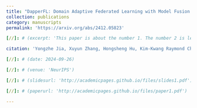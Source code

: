 ```yaml
---
title: "DapperFL: Domain Adaptive Federated Learning with Model Fusion Pruning for Edge Devices"
collection: publications
category: manuscripts
permalink: 'https://arxiv.org/abs/2412.05823'

[//]: # (excerpt: 'This paper is about the number 1. The number 2 is left for future work.')

citation: 'Yongzhe Jia, Xuyun Zhang, Hongsheng Hu, Kim-Kwang Raymond Choo, Lianyong Qi, Xiaolong Xu, Amin Beheshti, Wanchun Dou. &quot;DapperFL: Domain Adaptive Federated Learning with Model Fusion Pruning for Edge Devices.&quot <i>The Thirty-eighth Annual Conference on Neural Information Processing Systems.<i> 2024'

[//]: # (date: 2024-09-26)

[//]: # (venue: 'NeurIPS')

[//]: # (slidesurl: 'http://academicpages.github.io/files/slides1.pdf')

[//]: # (paperurl: 'http://academicpages.github.io/files/paper1.pdf')

---
```


[//]: # (The contents above will be part of a list of publications, if the user clicks the link for the publication than the contents of section will be rendered as a full page, allowing you to provide more information about the paper for the reader. When publications are displayed as a single page, the contents of the above "citation" field will automatically be included below this section in a smaller font.)